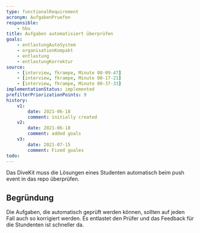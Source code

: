 ```yaml
---
type: functionalRequirement
acronym: AufgabenPruefen
responsible: 
    - hbu
title: Aufgaben automatisiert überprüfen
goals: 
    - entlastungAutoSystem
    - organisationKompakt
    - entlastung
    - entlastungKorrektur
source:
    - [interview, fkrampe, Minute 00-09-47]
    - [interview, fkrampe, Minute 00-17-21]
    - [interview, fkrampe, Minute 00-37-33]
implementationStatus: implemented
prefilterPriorizationPoints: 9
history:
    v1:
        date: 2021-06-18
        comment: initially created
    v2:
        date: 2021-06-18
        comment: added goals
    v3:
        date: 2021-07-15
        comment: Fixed goales
todo: 
---
```


Das DiveKit muss die Lösungen eines Studenten automatisch beim push event in das repo überprüfen.

## Begründung

Die Aufgaben, die automatisch geprüft werden können, sollten auf jeden Fall auch so korrigiert werden.
Es entlastet den Prüfer und das Feedback für die Stundenten ist schneller da.

